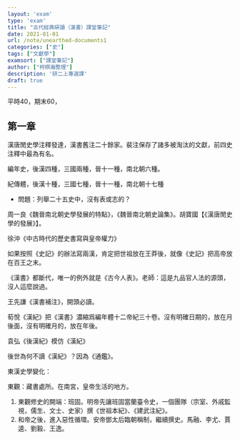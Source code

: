 ```yaml
---
layout: 'exam'
type: 'exam'
title: "古代經典硏讀（漢書）課堂筆記"
date: 2021-01-01
url: /note/unearthed-documents1
categories: ["史"]
tags: ["文獻學"]
examsort: ["課堂筆記"]
author: ["柯棋瀚整理"]
description: '研二上專選課'
draft: true
---
```


平時40，期末60，

## 第一章

漢唐閒史學注釋發達，漢書舊注二十餘家。裴注保存了諸多被淘汰的文獻，前四史注釋中最為有名。

編年史，後漢四種，三國兩種，晉十一種，南北朝六種。

紀傳體，後漢十種，三國七種，晉十一種，南北朝十七種

- 問題：列舉二十五史中，沒有表或志的？

周一良《魏晉南北朝史學發展的特點》，《魏晉南北朝史論集》。胡寶國【《漢唐閒史學的發展》】。



徐沖《中古時代的歷史書寫與皇帝權力》

如果按照《史記》的辦法寫兩漢，肯定把世祖放在王莽後，就像《史記》把高帝放在百王之末。

《漢書》都斷代，唯一的例外就是《古今人表》。老師：這是九品官人法的源頭，沒人這麼說過。

王先謙《漢書補注》，開頭必讀。

荀悅《漢紀》把《漢書》濃縮爲編年體十二帝紀三十卷。沒有明確日期的，放在月後面，沒有明確月的，放在年後。

袁弘《後漢紀》模仿《漢紀》

後世為何不讀《漢紀》？因為《通鑑》。

東漢史學變化：

東觀：藏書處所。在南宮，皇帝生活的地方。

1. 東觀修史的開端：班固。明帝先讓班固當蘭臺令史，一個團隊（宗室、外戚監視，儒生、文士、史家）撰《世祖本紀》、《建武注紀》。
2. 和帝之後，進入惡性循環。安帝鄧太后臨朝稱制，繼續撰史。馬融、李尤、賈逵、劉毅、王逸。




















